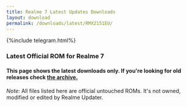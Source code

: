 ```yaml
---
title: Realme 7 Latest Updates Downloads
layout: download
permalink: /downloads/latest/RMX2151EU/
---
```

<script>
    $(document).ready(function () {
        loadLatest("RMX2151EU");
    });
</script>

{%include telegram.html%}

<div class="col-12 mx-auto">
    <h3 class="title bg-light p-2 rounded">Latest Official ROM for Realme 7</h3>
    <h4>This page shows the latest downloads only. If you're looking for old releases check
        <a href="/downloads/archive/RMX2151EU/">the archive.</a></h4>
    <p><i>Note: </i>All files listed here are official untouched ROMs.
        It's not owned, modified or edited by Realme Updater.</p>
    <div id="downloads">
    </div>
</div>